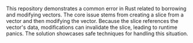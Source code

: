 This repository demonstrates a common error in Rust related to borrowing and modifying vectors.  The core issue stems from creating a slice from a vector and then modifying the vector.  Because the slice references the vector's data, modifications can invalidate the slice, leading to runtime panics. The solution showcases safe techniques for handling this situation.